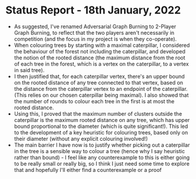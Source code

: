 # Status Report - 18th January, 2022

* As suggested, I've renamed Adversarial Graph Burning to 2-Player Graph Burning, to reflect that the two players aren't necessarily in competition (and the focus in my project is when they co-operate).
* When colouring trees by starting with a maximal caterpillar, I considered the behaviour of the forest not including the caterpillar, and developed the notion of the rooted distance (the maximum distance from the root of each tree in the forest, which is a vertex on the caterpillar, to a vertex in said tree).
* I then justified that, for each caterpillar vertex, there's an upper bound on the rooted distance of any tree connected to that vertex, based on the distance from the caterpillar vertex to an endpoint of the caterpillar. (This relies on our chosen caterpillar being maximal). I also showed that the number of rounds to colour each tree in the first is at most the rooted distance.
* Using this, I proved that the maximum number of clusters outside the caterpillar is the maximum rooted distance on any tree, which has upper bound proportional to the diameter (which is quite significant!). This led to the development of a key heuristic for colouring trees, based only on their diameter (without any explicit colouring involved!)
* The main barrier I have now is to justify whether picking out a caterpillar in the tree is a sensible way to colour a tree (hence why I say heuristic rather than bound) - I feel like any counterexample to this is either going to be really small or really big, so I think I just need some time to explore that and hopefully I'll either find a counterexample or a proof